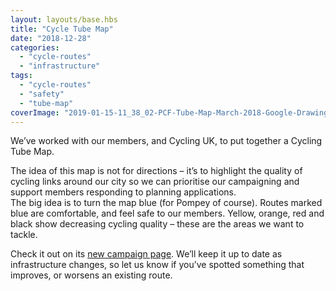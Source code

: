 ```yaml
---
layout: layouts/base.hbs
title: "Cycle Tube Map"
date: "2018-12-28"
categories: 
  - "cycle-routes"
  - "infrastructure"
tags: 
  - "cycle-routes"
  - "safety"
  - "tube-map"
coverImage: "2019-01-15-11_38_02-PCF-Tube-Map-March-2018-Google-Drawings-672x372-1.png"
---
```


We’ve worked with our members, and Cycling UK, to put together a Cycling Tube Map.

The idea of this map is not for directions – it’s to highlight the quality of cycling links around our city so we can prioritise our campaigning and support members responding to planning applications.  
The big idea is to turn the map blue (for Pompey of course). Routes marked blue are comfortable, and feel safe to our members. Yellow, orange, red and black show decreasing cycling quality – these are the areas we want to tackle.

Check it out on its [new campaign page](http://www.printsink.co.uk/pcf/cycle-tube-map/). We’ll keep it up to date as infrastructure changes, so let us know if you’ve spotted something that improves, or worsens an existing route.
